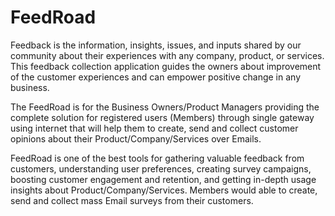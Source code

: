 # FeedRoad

Feedback is the information, insights, issues, and inputs shared by our community about their
experiences with any company, product, or services. This feedback collection application guides
the owners about improvement of the customer experiences and can empower positive change in
any business.

The FeedRoad is for the Business Owners/Product Managers providing the complete solution for
registered users (Members) through single gateway using internet that will help them to create,
send and collect customer opinions about their Product/Company/Services over Emails.

FeedRoad is one of the best tools for gathering valuable feedback from customers, understanding
user preferences, creating survey campaigns, boosting customer engagement and retention, and
getting in-depth usage insights about Product/Company/Services.
Members would able to create, send and collect mass Email surveys from their customers.
